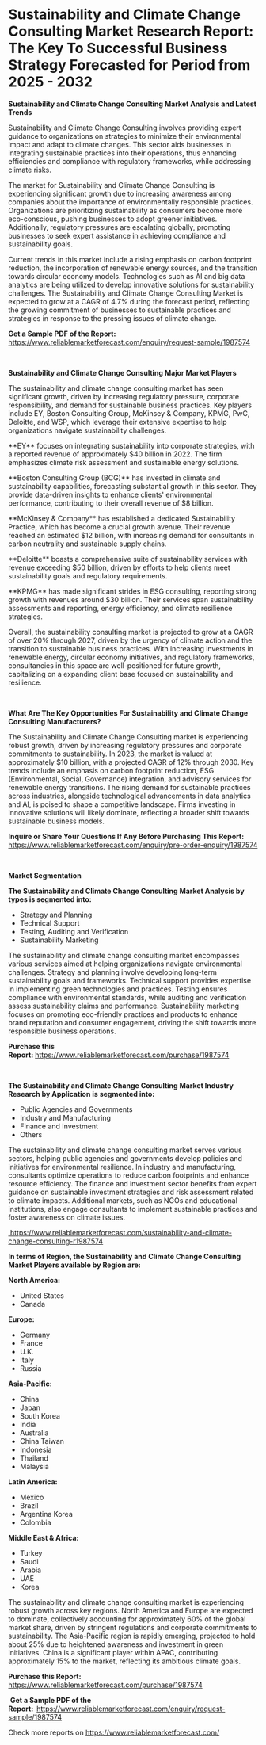 <p><h1>Sustainability and Climate Change Consulting Market Research Report: The Key To Successful Business Strategy Forecasted for Period from 2025 - 2032</h1></p><p><strong>Sustainability and Climate Change Consulting Market Analysis and Latest Trends</strong></p>
<p><p>Sustainability and Climate Change Consulting involves providing expert guidance to organizations on strategies to minimize their environmental impact and adapt to climate changes. This sector aids businesses in integrating sustainable practices into their operations, thus enhancing efficiencies and compliance with regulatory frameworks, while addressing climate risks. </p><p>The market for Sustainability and Climate Change Consulting is experiencing significant growth due to increasing awareness among companies about the importance of environmentally responsible practices. Organizations are prioritizing sustainability as consumers become more eco-conscious, pushing businesses to adopt greener initiatives. Additionally, regulatory pressures are escalating globally, prompting businesses to seek expert assistance in achieving compliance and sustainability goals.</p><p>Current trends in this market include a rising emphasis on carbon footprint reduction, the incorporation of renewable energy sources, and the transition towards circular economy models. Technologies such as AI and big data analytics are being utilized to develop innovative solutions for sustainability challenges. The Sustainability and Climate Change Consulting Market is expected to grow at a CAGR of 4.7% during the forecast period, reflecting the growing commitment of businesses to sustainable practices and strategies in response to the pressing issues of climate change.</p></p>
<p><strong>Get a Sample PDF of the Report:&nbsp;</strong> <a href="https://www.reliablemarketforecast.com/enquiry/request-sample/1987574?utm_campaign=2810&utm_medium=2&utm_source=Github&utm_content=ia&utm_term=10032025&utm_id=sustainability-and-climate-change-consulting">https://www.reliablemarketforecast.com/enquiry/request-sample/1987574</a></p>
<p>&nbsp;</p>
<p><strong>Sustainability and Climate Change Consulting Major Market Players</strong></p>
<p><p>The sustainability and climate change consulting market has seen significant growth, driven by increasing regulatory pressure, corporate responsibility, and demand for sustainable business practices. Key players include EY, Boston Consulting Group, McKinsey & Company, KPMG, PwC, Deloitte, and WSP, which leverage their extensive expertise to help organizations navigate sustainability challenges.</p><p>**EY** focuses on integrating sustainability into corporate strategies, with a reported revenue of approximately $40 billion in 2022. The firm emphasizes climate risk assessment and sustainable energy solutions.</p><p>**Boston Consulting Group (BCG)** has invested in climate and sustainability capabilities, forecasting substantial growth in this sector. They provide data-driven insights to enhance clients' environmental performance, contributing to their overall revenue of $8 billion.</p><p>**McKinsey & Company** has established a dedicated Sustainability Practice, which has become a crucial growth avenue. Their revenue reached an estimated $12 billion, with increasing demand for consultants in carbon neutrality and sustainable supply chains.</p><p>**Deloitte** boasts a comprehensive suite of sustainability services with revenue exceeding $50 billion, driven by efforts to help clients meet sustainability goals and regulatory requirements.</p><p>**KPMG** has made significant strides in ESG consulting, reporting strong growth with revenues around $30 billion. Their services span sustainability assessments and reporting, energy efficiency, and climate resilience strategies.</p><p>Overall, the sustainability consulting market is projected to grow at a CAGR of over 20% through 2027, driven by the urgency of climate action and the transition to sustainable business practices. With increasing investments in renewable energy, circular economy initiatives, and regulatory frameworks, consultancies in this space are well-positioned for future growth, capitalizing on a expanding client base focused on sustainability and resilience.</p></p>
<p>&nbsp;</p>
<p><strong>What Are The Key Opportunities For Sustainability and Climate Change Consulting Manufacturers?</strong></p>
<p><p>The Sustainability and Climate Change Consulting market is experiencing robust growth, driven by increasing regulatory pressures and corporate commitments to sustainability. In 2023, the market is valued at approximately $10 billion, with a projected CAGR of 12% through 2030. Key trends include an emphasis on carbon footprint reduction, ESG (Environmental, Social, Governance) integration, and advisory services for renewable energy transitions. The rising demand for sustainable practices across industries, alongside technological advancements in data analytics and AI, is poised to shape a competitive landscape. Firms investing in innovative solutions will likely dominate, reflecting a broader shift towards sustainable business models.</p></p>
<p><strong>Inquire or Share Your Questions If Any Before Purchasing This Report:</strong> <a href="https://www.reliablemarketforecast.com/enquiry/pre-order-enquiry/1987574?utm_campaign=2810&utm_medium=2&utm_source=Github&utm_content=ia&utm_term=10032025&utm_id=sustainability-and-climate-change-consulting">https://www.reliablemarketforecast.com/enquiry/pre-order-enquiry/1987574</a></p>
<p>&nbsp;</p>
<p><strong>Market Segmentation</strong></p>
<p><strong>The Sustainability and Climate Change Consulting Market Analysis by types is segmented into:</strong></p>
<p><ul><li>Strategy and Planning</li><li>Technical Support</li><li>Testing, Auditing and Verification</li><li>Sustainability Marketing</li></ul></p>
<p><p>The sustainability and climate change consulting market encompasses various services aimed at helping organizations navigate environmental challenges. Strategy and planning involve developing long-term sustainability goals and frameworks. Technical support provides expertise in implementing green technologies and practices. Testing ensures compliance with environmental standards, while auditing and verification assess sustainability claims and performance. Sustainability marketing focuses on promoting eco-friendly practices and products to enhance brand reputation and consumer engagement, driving the shift towards more responsible business operations.</p></p>
<p><strong>Purchase this Report:&nbsp;</strong><a href="https://www.reliablemarketforecast.com/purchase/1987574?utm_campaign=2810&utm_medium=2&utm_source=Github&utm_content=ia&utm_term=10032025&utm_id=sustainability-and-climate-change-consulting">https://www.reliablemarketforecast.com/purchase/1987574</a></p>
<p>&nbsp;</p>
<p><strong>The Sustainability and Climate Change Consulting Market Industry Research by Application is segmented into:</strong></p>
<p><ul><li>Public Agencies and Governments</li><li>Industry and Manufacturing</li><li>Finance and Investment</li><li>Others</li></ul></p>
<p><p>The sustainability and climate change consulting market serves various sectors, helping public agencies and governments develop policies and initiatives for environmental resilience. In industry and manufacturing, consultants optimize operations to reduce carbon footprints and enhance resource efficiency. The finance and investment sector benefits from expert guidance on sustainable investment strategies and risk assessment related to climate impacts. Additional markets, such as NGOs and educational institutions, also engage consultants to implement sustainable practices and foster awareness on climate issues.</p></p>
<p><a href="https://www.reliablemarketforecast.com/sustainability-and-climate-change-consulting-r1987574?utm_campaign=2810&utm_medium=2&utm_source=Github&utm_content=ia&utm_term=10032025&utm_id=sustainability-and-climate-change-consulting">&nbsp;https://www.reliablemarketforecast.com/sustainability-and-climate-change-consulting-r1987574</a></p>
<p><strong>In terms of Region, the Sustainability and Climate Change Consulting Market Players available by Region are:</strong></p>
<p>
    <p> <strong> North America: </strong>
        <ul>
            <li>United States</li>
            <li>Canada</li>
        </ul>
        </p> 
    <p> <strong> Europe: </strong>
        <ul>
            <li>Germany</li>
            <li>France</li>
            <li>U.K.</li>
            <li>Italy</li>
            <li>Russia</li>
        </ul>
        </p> 
    <p> <strong> Asia-Pacific: </strong>
        <ul>
            <li>China</li>
            <li>Japan</li>
            <li>South Korea</li>
            <li>India</li>
            <li>Australia</li>
            <li>China Taiwan</li>
            <li>Indonesia</li>
            <li>Thailand</li>
            <li>Malaysia</li>
        </ul>
        </p> 
    <p> <strong> Latin America: </strong>
        <ul>
            <li>Mexico</li>
            <li>Brazil</li>
            <li>Argentina Korea</li>
            <li>Colombia</li>
        </ul>
        </p> 
    <p> <strong> Middle East & Africa: </strong>
        <ul>
            <li>Turkey</li>
            <li>Saudi</li>
            <li>Arabia</li>
            <li>UAE</li>
            <li>Korea</li>
        </ul>
    </p>
    </p>
<p><p>The sustainability and climate change consulting market is experiencing robust growth across key regions. North America and Europe are expected to dominate, collectively accounting for approximately 60% of the global market share, driven by stringent regulations and corporate commitments to sustainability. The Asia-Pacific region is rapidly emerging, projected to hold about 25% due to heightened awareness and investment in green initiatives. China is a significant player within APAC, contributing approximately 15% to the market, reflecting its ambitious climate goals.</p></p>
<p><strong>Purchase this Report: </strong><a href="https://www.reliablemarketforecast.com/purchase/1987574?utm_campaign=2810&utm_medium=2&utm_source=Github&utm_content=ia&utm_term=10032025&utm_id=sustainability-and-climate-change-consulting">https://www.reliablemarketforecast.com/purchase/1987574</a></p>
<p>&nbsp;<strong>Get a Sample PDF of the Report:&nbsp;&nbsp;</strong><a href="https://www.reliablemarketforecast.com/enquiry/request-sample/1987574?utm_campaign=2810&utm_medium=2&utm_source=Github&utm_content=ia&utm_term=10032025&utm_id=sustainability-and-climate-change-consulting">https://www.reliablemarketforecast.com/enquiry/request-sample/1987574</a></p>
<p><strong></strong></p>
<p>Check more reports on <a href="https://www.reliablemarketforecast.com/?utm_campaign=2810&utm_medium=2&utm_source=Github&utm_content=ia&utm_term=10032025&utm_id=sustainability-and-climate-change-consulting">https://www.reliablemarketforecast.com/</a></p>